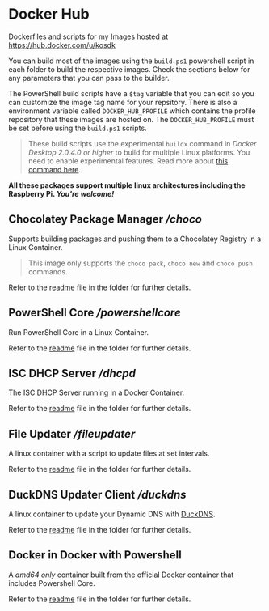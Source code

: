 # Docker Hub
Dockerfiles and scripts for my Images hosted at https://hub.docker.com/u/kosdk

You can build most of the images using the `build.ps1` powershell script in each folder to build the respective images. Check the sections below for any parameters that you can pass to the builder.

The PowerShell build scripts have a `$tag` variable that you can edit so you can customize the image tag name for your repsitory. There is also a environment variable called `DOCKER_HUB_PROFILE` which contains the profile repository that these images are hosted on. The `DOCKER_HUB_PROFILE` must be set before using the `build.ps1` scripts.

> These build scripts use the experimental `buildx` command in _Docker Desktop 2.0.4.0 or higher_ to build for multiple Linux platforms. You need to enable experimental features. Read more about [this command here](https://docs.docker.com/buildx/working-with-buildx/).

**All these packages support multiple linux architectures including the Raspberry Pi. _You're welcome!_**

## Chocolatey Package Manager **_/choco_**
Supports building packages and pushing them to a Chocolatey Registry in a Linux Container. 

> This image only supports the `choco pack`, `choco new` and `choco push` commands.

Refer to the [readme](choco/README.md) file in the folder for further details.

## PowerShell Core **_/powershellcore_**
Run PowerShell Core in a Linux Container.

Refer to the [readme](powershellcore/README.md) file in the folder for further details.

## ISC DHCP Server **_/dhcpd_**
The ISC DHCP Server running in a Docker Container.

Refer to the [readme](dhcpd/README.md) file in the folder for further details.

## File Updater **_/fileupdater_**
A linux container with a script to update files at set intervals.

Refer to the [readme](fileupdater/README.md) file in the folder for further details.

## DuckDNS Updater Client **_/duckdns_**
A linux container to update your Dynamic DNS with [DuckDNS](www.duckdns.org).

Refer to the [readme](duckdns/README.md) file in the folder for further details.

## Docker in Docker with Powershell
A *amd64 only* container built from the official Docker container that includes Powershell Core.

Refer to the [readme](dockerpwsh/README.md) file in the folder for further details.